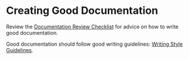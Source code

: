 # Creating Good Documentation

Review the [Documentation Review Checklist](../../code-reviews/recipes/markdown.md#code-review-checklist) for advice on how to write good documentation.

Good documentation should follow good writing guidelines: [Writing Style Guidelines](../../code-reviews/recipes/markdown.md#writing-style-guidelines).
